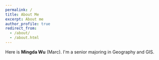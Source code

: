 ```yaml
---
permalink: /
title: About Me
excerpt: About me
author_profile: true
redirect_from:
  - /about/
  - /about.html
---
```

Here is **Mingda Wu** (Marc). I'm a senior majoring in Geography and GIS. 
